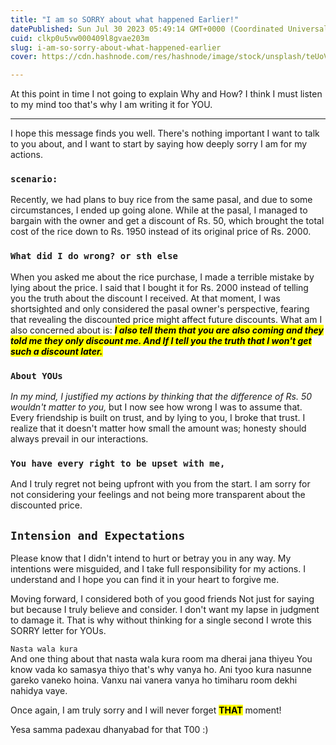 ```yaml
---
title: "I am so SORRY about what happened Earlier!"
datePublished: Sun Jul 30 2023 05:49:14 GMT+0000 (Coordinated Universal Time)
cuid: clkp0u5vw000409l8gvae203m
slug: i-am-so-sorry-about-what-happened-earlier
cover: https://cdn.hashnode.com/res/hashnode/image/stock/unsplash/teUoVzv9sBc/upload/14beaaf3fa321029f415bd6ad10f6c33.jpeg

---
```


At this point in time I not going to explain Why and How? I think I must listen to my mind too that's why I am writing it for YOU.

---

I hope this message finds you well. There's nothing important I want to talk to you about, and I want to start by saying how deeply sorry I am for my actions.

### `scenario:`

Recently, we had plans to buy rice from the same pasal, and due to some circumstances, I ended up going alone. While at the pasal, I managed to bargain with the owner and get a discount of Rs. 50, which brought the total cost of the rice down to Rs. 1950 instead of its original price of Rs. 2000.

### `What did I do wrong? or sth else`

When you asked me about the rice purchase, I made a terrible mistake by lying about the price. I said that I bought it for Rs. 2000 instead of telling you the truth about the discount I received. At that moment, I was shortsighted and only considered the pasal owner's perspective, fearing that revealing the discounted price might affect future discounts. What am I also concerned about is: ***<mark>I also tell them that you are also coming and they told me they only discount me. And If I tell you the truth that I won't get such a discount later.</mark>***

### `About YOUs`

*In my mind, I justified my actions by thinking that the difference of Rs. 50 wouldn't matter to you,* but I now see how wrong I was to assume that. Every friendship is built on trust, and by lying to you, I broke that trust. I realize that it doesn't matter how small the amount was; honesty should always prevail in our interactions.

### `You have every right to be upset with me,`

And I truly regret not being upfront with you from the start. I am sorry for not considering your feelings and not being more transparent about the discounted price.

## `Intension and Expectations`

Please know that I didn't intend to hurt or betray you in any way. My intentions were misguided, and I take full responsibility for my actions. I understand and I hope you can find it in your heart to forgive me.

Moving forward, I considered both of you good friends Not just for saying but because I truly believe and consider. I don't want my lapse in judgment to damage it. That is why without thinking for a single second I wrote this SORRY letter for YOUs.

`Nasta wala kura`  
And one thing about that nasta wala kura room ma dherai jana thiyeu You know vada ko samasya thiyo that's why vanya ho. Ani tyoo kura nasunne gareko vaneko hoina. Vanxu nai vanera vanya ho timiharu room dekhi nahidya vaye.

Once again, I am truly sorry and I will never forget **<mark>THAT</mark>** moment!

Yesa samma padexau dhanyabad for that T00 :)